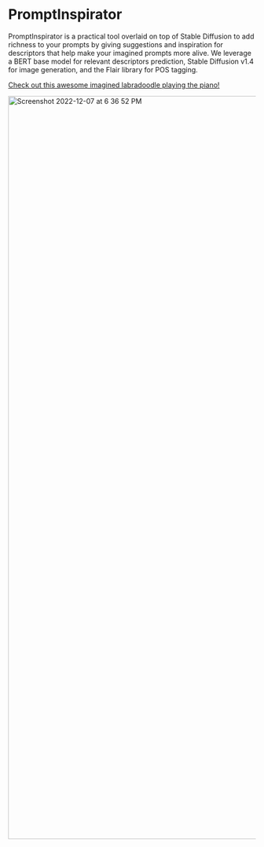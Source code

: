 # PromptInspirator

PromptInspirator is a practical tool overlaid on top of Stable Diffusion to add richness to your prompts by giving suggestions and inspiration for descriptors that help make your imagined prompts more alive.
We leverage a BERT base model for relevant descriptors prediction, Stable Diffusion v1.4 for image generation, and the Flair library for POS tagging.

[Check out this awesome imagined labradoodle playing the piano!](https://www.youtube.com/watch?v=w-ybC9Jrtq0 "PromptInspirator DEMO video December 2022")


[<img width="1512" alt="Screenshot 2022-12-07 at 6 36 52 PM" src="https://user-images.githubusercontent.com/16408205/206158013-ae856a9e-5798-4ae6-a111-4eb7da2cb6c3.png">](https://www.youtube.com/watch?v=w-ybC9Jrtq0 "PromptInspirator DEMO video December 2022")

